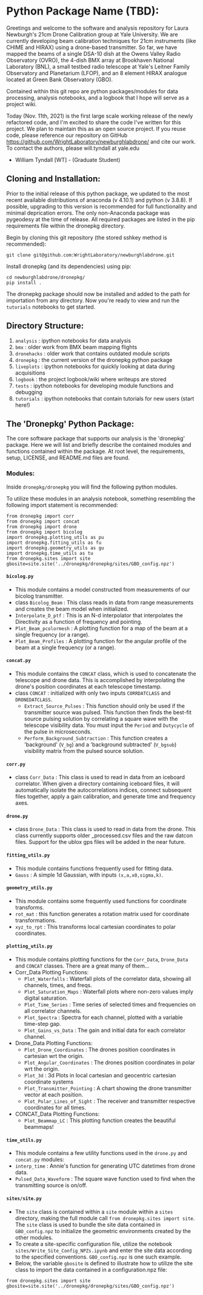 # Python Package Name (TBD):

Greetings and welcome to the software and analysis repository for Laura Newburgh's 21cm Drone Calibration group at Yale University. We are currently developing beam calibration techniques for 21cm instruments (like CHIME and HIRAX) using a drone-based transmitter. So far, we have mapped the beams of a single DSA-10 dish at the Owens Valley Radio Observatory (OVRO), the 4-dish BMX array at Brookhaven National Laboratory (BNL), a small testbed radio telescope at Yale's Leitner Family Observatory and Planetarium (LFOP), and an 8 element HIRAX analogue located at Green Bank Observatory (GBO).

Contained within this git repo are python packages/modules for data processing, analysis notebooks, and a logbook that I hope will serve as a project wiki.

Today (Nov. 11th, 2021) is the first large scale working release of the newly refactored code, and I'm excited to share the code I've written for this project. We plan to maintain this as an open source project. If you reuse code, please reference our repository on GitHub https://github.com/WrightLaboratory/newburghlabdrone/ and cite our work. To contact the authors, please will.tyndall at yale.edu

- William Tyndall [WT] - (Graduate Student)


## Cloning and Installation:

Prior to the initial release of this python package, we updated to the most recent available distributions of anaconda (v 4.10.1) and python (v 3.8.8). If possible, upgrading to this version is recommended for full functionality and minimal deprication errors. The only non-Anaconda package was pygeodesy at the time of release. All required packages are listed in the pip requirements file within the dronepkg directory.

Begin by cloning this git repository (the stored sshkey method is recommended):
```
git clone git@github.com:WrightLaboratory/newburghlabdrone.git
```

Install dronepkg (and its dependencies) using pip:
```
cd newburghlabdrone/dronepkg/
pip install .
```

The dronepkg package should now be installed and added to the path for importation from any directory. Now you're ready to view and run the `tutorials` notebooks to get started.


## Directory Structure:

1. `analysis` : ipython notebooks for data analysis
2. `bmx` : older work from BMX beam mapping flights
3. `dronehacks` : older work that contains outdated module scripts
4. `dronepkg` : the current version of the dronepkg python package
5. `liveplots` : ipython notebooks for quickly looking at data during acquisitions
6. `logbook` : the project logbook/wiki where writeups are stored
7. `tests` : ipython notebooks for developing module functions and debugging
7. `tutorials` : ipython notebooks that contain tutorials for new users (start here!)

## The 'Dronepkg' Python Package:

The core software package that supports our analysis is the 'dronepkg' package. Here we will list and briefly describe the contained modules and functions contained within the package. At root level, the requirements, setup, LICENSE, and README.md files are found. 

### Modules:

Inside `dronepkg/dronepkg` you will find the following python modules.

To utilize these modules in an analysis notebook, something resembling the following import statement is recommended:
```
from dronepkg import corr
from dronepkg import concat
from dronepkg import drone
from dronepkg import bicolog
import dronepkg.plotting_utils as pu
import dronepkg.fitting_utils as fu
import dronepkg.geometry_utils as gu
import dronepkg.time_utils as tu
from dronepkg.sites import site
gbosite=site.site('../dronepkg/dronepkg/sites/GBO_config.npz')
``` 

#### `bicolog.py`
  * This module contains a model constructed from measurements of our bicolog transmitter.
  * class `Bicolog_Beam` : This class reads in data from range measurements and creates the beam model when initialized.
  * `Interpolate_D_ptf` : This is an N-d interpolator that interpolates the Directivity as a function of frequency and pointing.
  * `Plot_Beam_pcolormesh` : A plotting function for a map of the beam at a single frequency (or a range).
  * `Plot_Beam_Profiles` : A plotting function for the angular profile of the beam at a single frequency (or a range).

#### `concat.py`
  * This module contains the `CONCAT` class, which is used to concatenate the telescope and drone data. This is accomplished by interpolating the drone's position coordinates at each telescope timestamp.
  * class `CONCAT` : initialized with only two inputs `CORRDATCLASS` and `DRONEDATCLASS`.
    * `Extract_Source_Pulses` : This function should only be used if the transmitter source was pulsed. This function then finds the best-fit source pulsing solution by correlating a square wave with the telescope visibility data. You must input the `Period` and `Dutycycle` of the pulse in microseconds.
    * `Perform_Background_Subtraction` : This function creates a 'background' (`V_bg`) and a 'background subtracted' (`V_bgsub`) visibility matrix from the pulsed source solution.

#### `corr.py`
  * class `Corr_Data` : This class is used to read in data from an iceboard correlator. When given a directory containing iceboard files, it will automatically isolate the autocorrelations indices, connect subsequent files together, apply a gain calibration, and generate time and frequency axes.

#### `drone.py`
  *  class `Drone_Data` : This class is used to read in data from the drone. This class currently supports older _processed.csv files and the raw datcon files. Support for the ublox gps files will be added in the near future. 

#### `fitting_utils.py`
  * This module contains functions frequently used for fitting data.
  * `Gauss` : A simple 1d Gaussian, with inputs `(x,a,x0,sigma,k)`.

#### `geometry_utils.py`
  * This module contains some frequently used functions for coordinate transforms.
  * `rot_mat` : this function generates a rotation matrix used for coordinate transformations.
  * `xyz_to_rpt` : This transforms local cartesian coordinates to polar coordinates.

#### `plotting_utils.py`
  * This module contains plotting functions for the `Corr_Data`, `Drone_Data` and `CONCAT` classes. There are a great many of them...
  * Corr_Data Plotting Functions:
    * `Plot_Waterfalls` : Waterfall plots of the correlator data, showing all channels, times, and freqs.
    * `Plot_Saturation_Maps` :  Waterfall plots where non-zero values imply digital saturation.
    * `Plot_Time_Series` : Time series of selected times and frequencies on all correlator channels.
    * `Plot_Spectra` : Spectra for each channel, plotted with a variable time-step gap.
    * `Plot_Gains_vs_Data` : The gain and initial data for each correlator channel.
  * Drone_Data Plotting Functions: 
    * `Plot_Drone_Coordinates` : The drones position coordinates in cartesian wrt the origin.
    * `Plot_Angular_Coordinates` : The drones position coordinates in polar wrt the origin.
    * `Plot_3d` : 3d Plots in local cartesian and geocentric cartesian coordinate systems
    * `Plot_Transmitter_Pointing` : A chart showing the drone transmitter vector at each position.
    * `Plot_Polar_Lines_of_Sight` : The receiver and transmitter respective coordinates for all times.
  * CONCAT_Data Plotting Functions:
    * `Plot_Beammap_LC` : This plotting function creates the beautiful beammaps! 

#### `time_utils.py`
  * This module contains a few utility functions used in the `drone.py` and `concat.py` modules:
  * `interp_time` : Annie's function for generating UTC datetimes from drone data.
  * `Pulsed_Data_Waveform` : The square wave function used to find when the transmitting source is on/off.
  
#### `sites/site.py`
  * The `site` class is contained within a `site` module within a `sites` directory, making the full module call `from dronepkg.sites import site`. The `site` class is used to bundle the site data contained in `GBO_config.npz`  to initialize the geometric environments created by the other modules. 
  * To create a site-specific configuration file, utilize the notebook `sites/Write_Site_Config_NPZs.ipynb` and enter the site data according to the specified conventions. `GBO_config.npz` is one such example.
  * Below, the variable `gbosite` is defined to illustrate how to utilize the site class to import the data contained in a configuration.npz file:
```
from dronepkg.sites import site
gbosite=site.site('../dronepkg/dronepkg/sites/GBO_config.npz')
```
